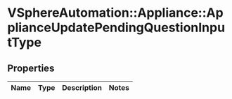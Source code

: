 # VSphereAutomation::Appliance::ApplianceUpdatePendingQuestionInputType

## Properties
Name | Type | Description | Notes
------------ | ------------- | ------------- | -------------


